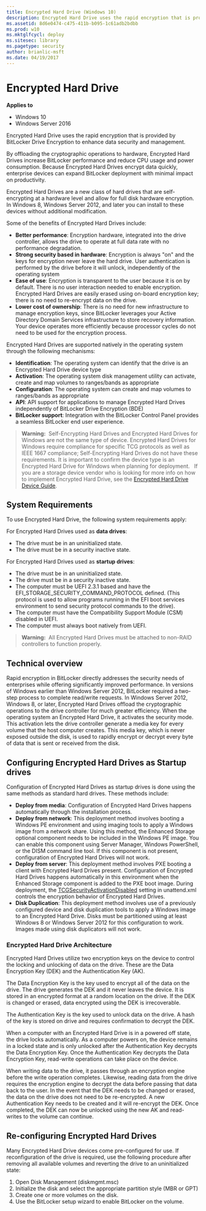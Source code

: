 ```yaml
---
title: Encrypted Hard Drive (Windows 10)
description: Encrypted Hard Drive uses the rapid encryption that is provided by BitLocker Drive Encryption to enhance data security and management.
ms.assetid: 8d6e0474-c475-411b-b095-1c61adb2bdbb
ms.prod: w10
ms.mktglfcycl: deploy
ms.sitesec: library
ms.pagetype: security
author: brianlic-msft
ms.date: 04/19/2017
---
```


# Encrypted Hard Drive

**Applies to**
- Windows 10
- Windows Server 2016

Encrypted Hard Drive uses the rapid encryption that is provided by BitLocker Drive Encryption to enhance data security and management.

By offloading the cryptographic operations to hardware, Encrypted Hard Drives increase BitLocker performance and reduce CPU usage and power consumption. Because Encrypted Hard Drives encrypt data quickly, enterprise devices can expand BitLocker deployment with minimal impact on productivity.

Encrypted Hard Drives are a new class of hard drives that are self-encrypting at a hardware level and allow for full disk hardware encryption. In Windows 8, Windows Server 2012, and later you can install to these devices without additional modification.

Some of the benefits of Encrypted Hard Drives include:

-   **Better performance**: Encryption hardware, integrated into the drive controller, allows the drive to operate at full data rate with no performance degradation.
-   **Strong security based in hardware**: Encryption is always "on" and the keys for encryption never leave the hard drive. User authentication is performed by the drive before it will unlock, independently of the operating system
-   **Ease of use**: Encryption is transparent to the user because it is on by default. There is no user interaction needed to enable encryption. Encrypted Hard Drives are easily erased using on-board encryption key; there is no need to re-encrypt data on the drive.
-   **Lower cost of ownership**: There is no need for new infrastructure to manage encryption keys, since BitLocker leverages your Active Directory Domain Services infrastructure to store recovery information. Your device operates more efficiently because processor cycles do not need to be used for the encryption process.

Encrypted Hard Drives are supported natively in the operating system through the following mechanisms:

-   **Identification**: The operating system can identify that the drive is an Encrypted Hard Drive device type
-   **Activation**: The operating system disk management utility can activate, create and map volumes to ranges/bands as appropriate
-   **Configuration**: The operating system can create and map volumes to ranges/bands as appropriate
-   **API**: API support for applications to manage Encrypted Hard Drives independently of BitLocker Drive Encryption (BDE)
-   **BitLocker support**: Integration with the BitLocker Control Panel provides a seamless BitLocker end user experience.

>**Warning:**  Self-Encrypting Hard Drives and Encrypted Hard Drives for Windows are not the same type of device. Encrypted Hard Drives for Windows require compliance for specific TCG protocols as well as IEEE 1667 compliance; Self-Encrypting Hard Drives do not have these requirements. It is important to confirm the device type is an Encrypted Hard Drive for Windows when planning for deployment.
 
If you are a storage device vendor who is looking for more info on how to implement Encrypted Hard Drive, see the [Encrypted Hard Drive Device Guide](https://msdn.microsoft.com/library/windows/hardware/dn653989.aspx).

## System Requirements

To use Encrypted Hard Drive, the following system requirements apply:

For Encrypted Hard Drives used as **data drives**:

-   The drive must be in an uninitialized state.
-   The drive must be in a security inactive state.

For Encrypted Hard Drives used as **startup drives**:

-   The drive must be in an uninitialized state.
-   The drive must be in a security inactive state.
-   The computer must be UEFI 2.3.1 based and have the EFI\_STORAGE\_SECURITY\_COMMAND\_PROTOCOL defined. (This protocol is used to allow programs running in the EFI boot services environment to send security protocol commands to the drive).
-   The computer must have the Compatibility Support Module (CSM) disabled in UEFI.
-   The computer must always boot natively from UEFI.

>**Warning:**  All Encrypted Hard Drives must be attached to non-RAID controllers to function properly.
 
## Technical overview

Rapid encryption in BitLocker directly addresses the security needs of enterprises while offering significantly improved performance. In versions of Windows earlier than Windows Server 2012, BitLocker required a two-step process to complete read/write requests. In Windows Server 2012, Windows 8, or later, Encrypted Hard Drives offload the cryptographic operations to the drive controller for much greater efficiency. When the operating system an Encrypted Hard Drive, it activates the security mode. This activation lets the drive controller generate a media key for every volume that the host computer creates. This media key, which is never exposed outside the disk, is used to rapidly encrypt or decrypt every byte of data that is sent or received from the disk.

## Configuring Encrypted Hard Drives as Startup drives

Configuration of Encrypted Hard Drives as startup drives is done using the same methods as standard hard drives. These methods include:

-   **Deploy from media**: Configuration of Encrypted Hard Drives happens automatically through the installation process.
-   **Deploy from network**: This deployment method involves booting a Windows PE environment and using imaging tools to apply a Windows image from a network share. Using this method, the Enhanced Storage optional component needs to be included in the Windows PE image. You can enable this component using Server Manager, Windows PowerShell, or the DISM command line tool. If this component is not present, configuration of Encrypted Hard Drives will not work.
-   **Deploy from server**: This deployment method involves PXE booting a client with Encrypted Hard Drives present. Configuration of Encrypted Hard Drives happens automatically in this environment when the Enhanced Storage component is added to the PXE boot image. During deployment, the [TCGSecurityActivationDisabled](https://msdn.microsoft.com/library/windows/hardware/dn923247.aspx) setting in unattend.xml controls the encryption behavior of Encrypted Hard Drives.
-   **Disk Duplication**: This deployment method involves use of a previously configured device and disk duplication tools to apply a Windows image to an Encrypted Hard Drive. Disks must be partitioned using at least Windows 8 or Windows Server 2012 for this configuration to work. Images made using disk duplicators will not work.

### Encrypted Hard Drive Architecture

Encrypted Hard Drives utilize two encryption keys on the device to control the locking and unlocking of data on the drive. These are the Data Encryption Key (DEK) and the Authentication Key (AK).

The Data Encryption Key is the key used to encrypt all of the data on the drive. The drive generates the DEK and it never leaves the device. It is stored in an encrypted format at a random location on the drive. If the DEK is changed or erased, data encrypted using the DEK is irrecoverable.

The Authentication Key is the key used to unlock data on the drive. A hash of the key is stored on drive and requires confirmation to decrypt the DEK.

When a computer with an Encrypted Hard Drive is in a powered off state, the drive locks automatically. As a computer powers on, the device remains in a locked state and is only unlocked after the Authentication Key decrypts the Data Encryption Key. Once the Authentication Key decrypts the Data
Encryption Key, read-write operations can take place on the device.

When writing data to the drive, it passes through an encryption engine before the write operation completes. Likewise, reading data from the drive requires the encryption engine to decrypt the data before passing that data back to the user. In the event that the DEK needs to be changed or erased, the data on the drive does not need to be re-encrypted. A new Authentication Key needs to be created and it will re-encrypt the DEK. Once completed, the DEK can now be unlocked using the new AK and read-writes to the volume can continue.

## Re-configuring Encrypted Hard Drives

Many Encrypted Hard Drive devices come pre-configured for use. If reconfiguration of the drive is required, use the following procedure after removing all available volumes and reverting the drive to an uninitialized state:

1.  Open Disk Management (diskmgmt.msc)
2.  Initialize the disk and select the appropriate partition style (MBR or GPT)
3.  Create one or more volumes on the disk.
4.  Use the BitLocker setup wizard to enable BitLocker on the volume.

